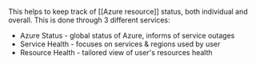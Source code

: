 This helps to keep track of [[Azure resource]] status, both individual and overall. This is done through 3 different services:
- Azure Status - global status of Azure, informs of service outages
- Service Health - focuses on services & regions used by user
- Resource Health - tailored view of user's resources health